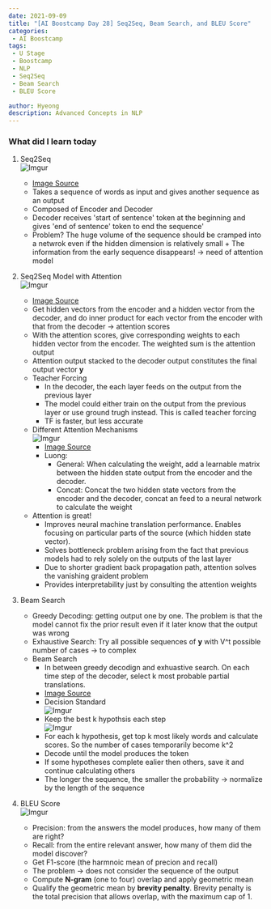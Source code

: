```yaml
---
date: 2021-09-09
title: "[AI Boostcamp Day 28] Seq2Seq, Beam Search, and BLEU Score"
categories: 
 - AI Boostcamp
tags:
 - U Stage
 - Boostcamp
 - NLP
 - Seq2Seq
 - Beam Search
 - BLEU Score

author: Hyeong
description: Advanced Concepts in NLP
---
```

### What did I learn today
1. Seq2Seq <br>
    ![Imgur](https://i.imgur.com/QLaOP5C.png)
    - [Image Source](https://proceedings.neurips.cc/paper/2014/file/a14ac55a4f27472c5d894ec1c3c743d2-Paper.pdf)
    - Takes a sequence of words as input and gives another sequence as an output
    - Composed of Encoder and Decoder
    - Decoder receives 'start of sentence' token at the beginning and gives 'end of sentence' token to end the sequence'
    - Problem? The huge volume of the sequence should be cramped into a netwrok even if the hidden dimension is relatively small + The information from the early sequence disappears! -> need of attention model
    
2. Seq2Seq Model with Attention <br>
    ![Imgur](https://i.imgur.com/32ZFTYi.png)
    - [Image Source](https://proceedings.neurips.cc/paper/2014/file/a14ac55a4f27472c5d894ec1c3c743d2-Paper.pdf)
    - Get hidden vectors from the encoder and a hidden vector from the decoder, and do inner product for each vector from the encoder with that from the decoder -> attention scores
    - With the attention scores, give corresponding weights to each hidden vector from the encoder. The weighted sum is the attention output
    - Attention output stacked to the decoder output constitutes the final output vector **y**
    - Teacher Forcing
        - In the decoder, the each layer feeds on the output from the previous layer
        - The model could either train on the output from the previous layer or use ground trugh instead. This is called teacher forcing
        - TF is faster, but less accurate 
    - Different Attention Mechanisms <br>
        ![Imgur](https://i.imgur.com/J3h020M.png)
        - [Image Source](https://proceedings.neurips.cc/paper/2014/file/a14ac55a4f27472c5d894ec1c3c743d2-Paper.pdf)
        - Luong: 
            - General: When calculating the weight, add a learnable matrix between the hidden state output from the encoder and the decoder.
            - Concat: Concat the two hidden state vectors from the encoder and the decoder, concat an feed to a neural network to calculate the weight
    - Attention is great!
        - Improves neural machine translation performance. Enables focusing on particular parts of the source (which hidden state vector). 
        - Solves bottleneck problem arising from the fact that previous models had to rely solely on the outputs of the last layer
        - Due to shorter gradient back propagation path, attention solves the vanishing graident problem
        - Provides interpretability just by consulting the attention weights

3. Beam Search
    - Greedy Decoding: getting output one by one. The problem is that the model cannot fix  the prior result even if it later know that the output was wrong
    - Exhaustive Search: Try all possible sequences of **y** with V^t possible number of cases -> to complex
    - Beam Search
        - In between greedy decodign and exhuastive search. On each time step of the decoder, select k most probable partial translations.
        - [Image Source](https://web.stanford.edu/class/cs224n/slides/cs224n-2019-lecture08-nmt.pdf)
        - Decision Standard <br>
            ![Imgur](https://i.imgur.com/8UderAU.png)
        - Keep the best k hypothsis each step <br>
            ![Imgur](https://i.imgur.com/kfFKiHa.png)
        - For each k hypothesis, get top k most likely words and calculate scores. So the number of cases temporarily become k^2
        - Decode until the model produces the <END> token
        - If some hypotheses complete ealier then others, save it and continue calculating others
        - The longer the sequence, the smaller the probability -> normalize by the length of the sequence
    
4. BLEU Score <br>
    ![Imgur](https://i.imgur.com/Flcfxkl.png)
    - Precision: from the answers the model produces, how many of them are right?
    - Recall: from the entire relevant answer, how many of them did the model discover?
    - Get F1-score (the harmnoic mean of precion and recall)
    - The problem -> does not consider the sequence of the output
    - Compute **N-gram** (one to four) overlap and apply geometric mean
    - Qualify the geometric mean by **brevity penalty**. Brevity penalty is the total precision that allows overlap, with the maximum cap of 1. 